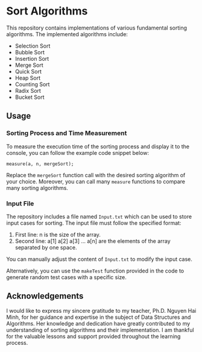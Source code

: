# Sort Algorithms
This repository contains implementations of various fundamental sorting algorithms. The implemented algorithms include:
* Selection Sort
* Bubble Sort
* Insertion Sort
* Merge Sort
* Quick Sort
* Heap Sort
* Counting Sort
* Radix Sort
* Bucket Sort

## Usage
### Sorting Process and Time Measurement
To measure the execution time of the sorting process and display it to the console, you can follow the example code snippet below:

    measure(a, n, mergeSort);
  
Replace the `mergeSort` function call with the desired sorting algorithm of your choice. Moreover, you can call many `measure` functions to compare many sorting algorithms.

### Input File
The repository includes a file named `Input.txt` which can be used to store input cases for sorting. The input file must follow the specified format:
1. First line: n is the size of the array.
2. Second line: a[1] a[2] a[3] ... a[n] are the elements of the array separated by one space.

You can manually adjust the content of `Input.txt` to modify the input case. <br/>

Alternatively, you can use the `makeTest` function provided in the code to generate random test cases with a specific size.

## Acknowledgements
I would like to express my sincere gratitude to my teacher, Ph.D. Nguyen Hai Minh, for her guidance and expertise in the subject of Data Structures and Algorithms. Her knowledge and dedication have greatly contributed to my understanding of sorting algorithms and their implementation. I am thankful for the valuable lessons and support provided throughout the learning process.
